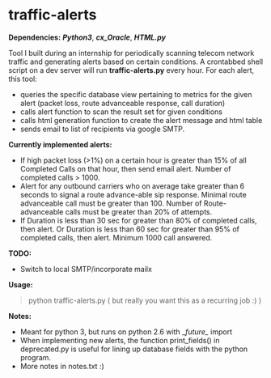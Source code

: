 # traffic-alerts

**Dependencies:** ***Python3***, ***cx_Oracle***, ***HTML.py***

Tool I built during an internship for periodically scanning telecom network traffic and generating alerts based on certain conditions. A crontabbed shell script on a dev server will run **traffic-alerts.py** every hour. For each alert, this tool: 

- queries the specific database view pertaining to metrics for the given alert (packet loss, route advanceable response, call duration)
- calls alert function to scan the result set for given conditions
- calls html generation function to create the alert message and html table
- sends email to list of recipients via google SMTP.

**Currently implemented alerts:**
- If high packet loss (>1%) on a certain hour is greater than 15% of all Completed Calls on that hour, then send email alert. Number of completed calls > 1000.
- Alert for any outbound carriers who on average take greater than 6 seconds to signal a route advance-able sip response. Minimal route advanceable call must be greater than 100. Number of Route-advanceable calls must be greater than 20% of attempts.
- If Duration is less than 30 sec for greater than 80% of completed calls, then alert. Or Duration is less than 60 sec for greater than 95% of completed calls, then alert. Minimum 1000 call answered.

**TODO:** 
- Switch to local SMTP/incorporate mailx

**Usage:**
> python traffic-alerts.py
> ( but really you want this as a recurring job :) )

**Notes:**
- Meant for python 3, but runs on python 2.6 with \__future\__ import
- When implementing new alerts, the function print_fields() in deprecated.py is useful for lining up database fields with the python program.
- More notes in notes.txt :)
